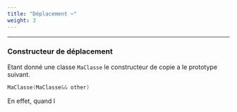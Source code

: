 ```yaml
---
title: "Déplacement ✂"
weight: 3
---
```



---

### Constructeur de déplacement

Etant donné une classe `MaClasse` le constructeur de copie a le prototype suivant.

```cpp
MaClasse(MaClasse&& other)
```

En effet, quand l


